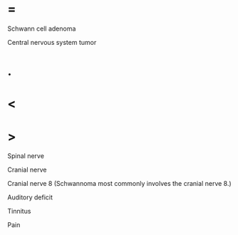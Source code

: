 # =

Schwann cell adenoma

Central nervous system tumor

# .

# <

# >

Spinal nerve

Cranial nerve

Cranial nerve 8 (Schwannoma most commonly involves the cranial nerve 8.)

Auditory deficit

Tinnitus

Pain
